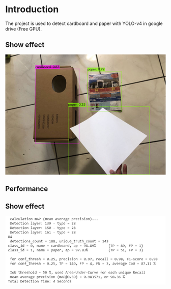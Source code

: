 # Introduction
The project is used to detect cardboard and paper with YOLO-v4 in google drive (Free GPU).


## Show effect
<div align="center">
<img src="https://github.com/JimengShi/Object-Detection-Using-YOLOv4/blob/main/result/predictions%20(1).jpg" alt="Framework" >
</div>


## Performance
## Show effect
<div align="center">
<img src="https://github.com/JimengShi/Object-Detection-Using-YOLOv4/blob/main/result/performance.png" alt="Framework" >
</div>
